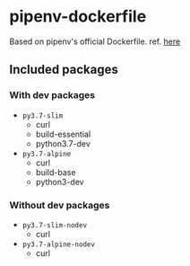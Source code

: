 # pipenv-dockerfile

Based on pipenv's official Dockerfile.
ref. [here](https://github.com/pypa/pipenv/blob/master/Dockerfile)

## Included packages

### With dev packages
* `py3.7-slim`
  * curl
  * build-essential
  * python3.7-dev
* `py3.7-alpine`
  * curl
  * build-base
  * python3-dev

### Without dev packages
* `py3.7-slim-nodev`
  * curl
* `py3.7-alpine-nodev`
  * curl
